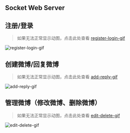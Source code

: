 Socket Web Server
-----------------

注册/登录
---------
> 如果无法正常显示动图，点击此处查看
> [register-login-gif](http://129.28.189.207/static/paper/注册-登录.gif)

![register-login-gif](http://129.28.189.207/static/paper/注册-登录.gif)

创建微博/回复微博
-----------------
> 如果无法正常显示动图，点击此处查看
> [add-reply-gif](http://129.28.189.207/static/paper/发微博-评论.gif)

![add-reply-gif](http://129.28.189.207/static/paper/注册-登录.gif)

管理微博（修改微博、删除微博）
------------------------------
> 如果无法正常显示动图，点击此处查看
> [edit-delete-gif](http://129.28.189.207/static/paper/修改-删除.gif)

![edit-delete-gif](http://129.28.189.207/static/paper/注册-登录.gif)
